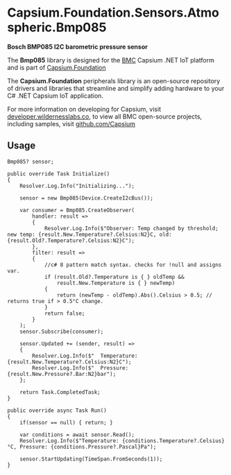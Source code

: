 # Capsium.Foundation.Sensors.Atmospheric.Bmp085

**Bosch BMP085 I2C barometric pressure sensor**

The **Bmp085** library is designed for the [BMC](www.wildernesslabs.co) Capsium .NET IoT platform and is part of [Capsium.Foundation](https://developer.wildernesslabs.co/Capsium/Capsium.Foundation/)

The **Capsium.Foundation** peripherals library is an open-source repository of drivers and libraries that streamline and simplify adding hardware to your C# .NET Capsium IoT application.

For more information on developing for Capsium, visit [developer.wildernesslabs.co](http://developer.wildernesslabs.co/), to view all BMC open-source projects, including samples, visit [github.com/Capsium](https://github.com/Capsium/)

## Usage

```
Bmp085? sensor;

public override Task Initialize()
{
    Resolver.Log.Info("Initializing...");

    sensor = new Bmp085(Device.CreateI2cBus());

    var consumer = Bmp085.CreateObserver(
        handler: result =>
        {
            Resolver.Log.Info($"Observer: Temp changed by threshold; new temp: {result.New.Temperature?.Celsius:N2}C, old: {result.Old?.Temperature?.Celsius:N2}C");
        },
        filter: result =>
        {
            //c# 8 pattern match syntax. checks for !null and assigns var.
            if (result.Old?.Temperature is { } oldTemp &&
                result.New.Temperature is { } newTemp)
            {
                return (newTemp - oldTemp).Abs().Celsius > 0.5; // returns true if > 0.5°C change.
            }
            return false;
        }
    );
    sensor.Subscribe(consumer);

    sensor.Updated += (sender, result) =>
    {
        Resolver.Log.Info($"  Temperature: {result.New.Temperature?.Celsius:N2}C");
        Resolver.Log.Info($"  Pressure: {result.New.Pressure?.Bar:N2}bar");
    };

    return Task.CompletedTask;
}

public override async Task Run()
{
    if(sensor == null) { return; }

    var conditions = await sensor.Read();
    Resolver.Log.Info($"Temperature: {conditions.Temperature?.Celsius}°C, Pressure: {conditions.Pressure?.Pascal}Pa");

    sensor.StartUpdating(TimeSpan.FromSeconds(1));
}

```
